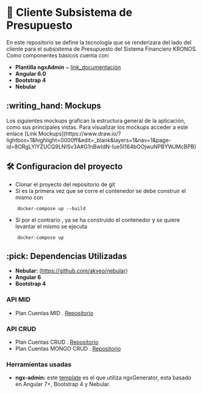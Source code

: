 # :ledger: Cliente Subsistema de Presupuesto
 En este repositorio se define la tecnología que se renderizara del lado del cliente para el subsistema de Presupuesto del Sistema Financiero KRONOS.
Como componentes básicos cuenta con:
 * **Plantilla ngxAdmin** ~ [link_documentación](https://github.com/akveo/ngx-admin)
 * **Angular 6.0**
 * **Bootstrap 4**
 * **Nebular**

<summary><h2> :writing_hand: Mockups</h2></summary>
  Los siguientes mockups grafican la estructura general de la aplicación, como sus principales vistas.
  Para visualizar los mockups acceder a este enlace [Link Mockups](https://www.draw.io/?lightbox=1&highlight=0000ff&edit=_blank&layers=1&nav=1&page-id=8ORgLYlYZUCQ9LNISv3A#G1nBwIdN-Iue5I164bOOjwuNPBYWJMcBPB)

<summary><h2> 🛠️ Configuracion del proyecto</h2></summary>

  - Clonar el proyecto del repositorio de git
  - Si es la primera vez que se corre el contenedor se debe construir el mismo con 
  ```shell 
      docker-compose up --build
  ```
  - Si por el contrario , ya se ha construido el contenedor y se quiere levantar el mismo se ejecuta  
  ```shell 
      docker-compose up
  ```

<summary><h2> :pick: Dependencias Utilizadas</h2></summary>

  - **Nebular:** (https://github.com/akveo/nebular)
  - **Angular 6**
  - **Bootstrap 4** 

  ### API MID
  - Plan Cuentas MID . [Repositorio](https://github.com/udistrital/plan_cuentas_mid/)
  
  ### API CRUD
  
   - Plan Cuentas CRUD . [Repositorio](https://github.com/udistrital/plan_cuentas_crud)
   - Plan Cuentas MONGO CRUD . [Repositorio](https://github.com/udistrital/plan_cuentas_mongo_crud)
 
  ### Herramientas usadas
  - **ngx-admin:** este [template](https://github.com/akveo/ngx-admin) es el que utiliza ngxGenerator, esta basado en Angular 7+, Bootstrap 4 y Nebular.
